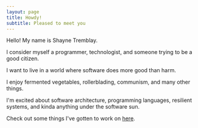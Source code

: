 ```yaml
---
layout: page
title: Howdy!
subtitle: Pleased to meet you
---
```


Hello! My name is Shayne Tremblay.

I consider myself a programmer, technologist, and someone trying to be a good citizen.

I want to live in a world where software does more good than harm.

I enjoy fermented vegetables, rollerblading, communism, and many other things.

I'm excited about software architecture, programming languages, resilient systems, and kinda anything under the software sun.

Check out some things I've gotten to work on [here](https://mainshayne233.github.io/experiences/).

